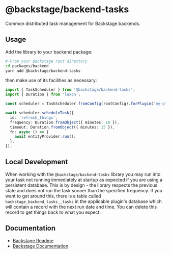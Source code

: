 # @backstage/backend-tasks

Common distributed task management for Backstage backends.

## Usage

Add the library to your backend package:

```sh
# From your Backstage root directory
cd packages/backend
yarn add @backstage/backend-tasks
```

then make use of its facilities as necessary:

```typescript
import { TaskScheduler } from '@backstage/backend-tasks';
import { Duration } from 'luxon';

const scheduler = TaskScheduler.fromConfig(rootConfig).forPlugin('my-plugin');

await scheduler.scheduleTask({
  id: 'refresh_things',
  frequency: Duration.fromObject({ minutes: 10 }),
  timeout: Duration.fromObject({ minutes: 15 }),
  fn: async () => {
    await entityProvider.run();
  },
});
```

## Local Development

When working with the `@backstage/backend-tasks` library you may run into your task not running immediately at startup as expected if you are using a persistent database. This is by design - the library respects the previous state and does not run the task sooner than the specified frequency. If you want to get around this, there is a table called `backstage_backend_tasks__tasks` in the applicable plugin's database which will contain a record with the next run date and time. You can delete this record to get things back to what you expect.

## Documentation

- [Backstage Readme](https://github.com/backstage/backstage/blob/master/README.md)
- [Backstage Documentation](https://github.com/backstage/backstage/blob/master/docs/README.md)
